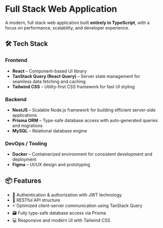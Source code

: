 # Full Stack Web Application

A modern, full stack web application built **entirely in TypeScript**, with a focus on performance, scalability, and developer experience.

## 🛠 Tech Stack

### Frontend
- **React** – Component-based UI library
- **TanStack Query (React Query)** – Server state management for seamless data fetching and caching
- **Tailwind CSS** – Utility-first CSS framework for fast UI styling

### Backend
- **NestJS** – Scalable Node.js framework for building efficient server-side applications
- **Prisma ORM** – Type-safe database access with auto-generated queries and migrations
- **MySQL** – Relational database engine

### DevOps / Tooling
- **Docker** – Containerized environment for consistent development and deployment
- **Figma** – UI/UX design and prototyping

## 📦 Features

- 🔐 Authentication & authorization with JWT technology
- 📄 RESTful API structure
- ⚡ Optimized client-server communication using TanStack Query
- 🗃️ Fully type-safe database access via Prisma
- 💻 Responsive and modern UI with Tailwind CSS
